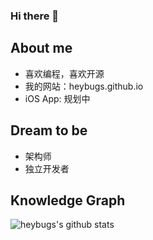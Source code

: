 ### Hi there 👋

<!--
**heybugs/heybugs** is a ✨ _special_ ✨ repository because its `README.md` (this file) appears on your GitHub profile.

Here are some ideas to get you started:

- 🔭 I’m currently working on ...
- 🌱 I’m currently learning ...
- 👯 I’m looking to collaborate on ...
- 🤔 I’m looking for help with ...
- 💬 Ask me about ...
- 📫 How to reach me: ...
- 😄 Pronouns: ...
- ⚡ Fun fact: ...
-->
## About me

- 喜欢编程，喜欢开源
- 我的网站：heybugs.github.io
- iOS App: 规划中

## Dream to be

- 架构师
- 独立开发者

## Knowledge Graph 

![heybugs's github stats](https://github-readme-stats.vercel.app/api?username=heybugs&show_icons=true&&count_private=true)
